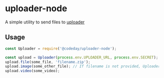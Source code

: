 # uploader-node

A simple utility to send files to [uploader](https://github.com/codeday/uploader)

## Usage

```js
const Uploader = require('@codeday/uploader-node');

const upload = Uploader(process.env.UPLOADER_URL, process.env.SECRET);
upload.file(some_file, 'filename.zip');
upload.image(some_other_file); // If filename is not provided, Uploader will try to guess it from the contents.
upload.video(some_video);
```
